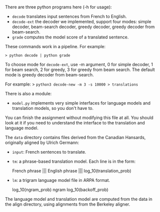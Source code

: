 There are three python programs here (-h for usage):

- `decode` translates input sentences from French to English.
- `decode-ext` the decoder we implemented, support four modes: simple decoder, beam-search decoder, greedy decoder, greedy decoder from beam-search.
- `grade` computes the model score of a translated sentence.

These commands work in a pipeline. For example:

    > python decode | python grade

To choose mode for `decode-ext`, use -m argument, 0 for simple decoder, 1 for beam search, 2 for greedy, 3 for greedy from beam search. The default mode is greedy decoder from beam-search.

For example:
    > `python3 decode-new -m 3 -s 10000 > translations`

There is also a module:

- `model.py` implements very simple interfaces for language models
 and translation models, so you don't have to. 

You can finish the assignment without modifying this file at all. 
You should look at it if you need to understand the interface
to the translation and language model.

The `data` directory contains files derived from the Canadian Hansards,
originally aligned by Ulrich Germann:

- `input`: French sentences to translate.

- `tm`: a phrase-based translation model. Each line is in the form:

    French phrase ||| English phrase ||| log_10(translation_prob)

- `lm`: a trigram language model file in ARPA format.

    log_10(ngram_prob)   ngram   log_10(backoff_prob)

The language model and translation model are computed from the data 
in the align directory, using alignments from the Berkeley aligner.
